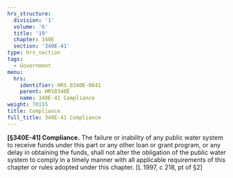 ```yaml
---
hrs_structure:
  division: '1'
  volume: '6'
  title: '19'
  chapter: 340E
  section: '340E-41'
type: hrs_section
tags:
  - Government
menu:
  hrs:
    identifier: HRS_0340E-0041
    parent: HRS0340E
    name: 340E-41 Compliance
weight: 70155
title: Compliance
full_title: 340E-41 Compliance
---
```

**[§340E-41] Compliance.** The failure or inability of any public water system to receive funds under this part or any other loan or grant program, or any delay in obtaining the funds, shall not alter the obligation of the public water system to comply in a timely manner with all applicable requirements of this chapter or rules adopted under this chapter. [L 1997, c 218, pt of §2]